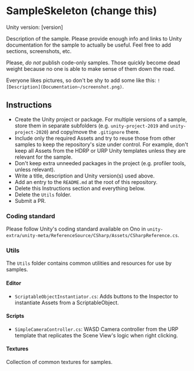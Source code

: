 # SampleSkeleton (change this)
Unity version: [version]

Description of the sample. Please provide enough info and links to Unity documentation for the sample to actually be useful. Feel free to add sections, screenshots, etc.

Please, *do not* publish code-only samples. Those quickly become dead weight because no one is able to make sense of them down the road.

Everyone likes pictures, so don't be shy to add some like this: `![Description](Documentation~/screenshot.png)`.

## Instructions
- Create the Unity project or package. For multiple versions of a sample, store them in separate subfolders (e.g. `unity-project-2019` and `unity-project-2020`) and copy/move the `.gitignore` there.
- Include only the required Assets and try to reuse those from other samples to keep the repository's size under control. For example, don't keep all Assets from the HDRP or URP Unity templates unless they are relevant for the sample.
- Don't keep extra unneeded packages in the project (e.g. profiler tools, unless relevant).
- Write a title, description and Unity version(s) used above.
- Add an entry to the `README.md` at the root of this repository.
- Delete this Instructions section and everything below.
- Delete the `Utils` folder.
- Submit a PR.

### Coding standard
Please follow Unity's coding standard available on Ono in `unity-extra/unity-meta/ReferenceSource/CSharp/Assets/CSharpReference.cs`.

### Utils
The `Utils` folder contains common utilities and resources for use by samples.

#### Editor
- `ScriptableObjectInstantiator.cs`: Adds buttons to the Inspector to instantiate Assets from a ScriptableObject.

#### Scripts
- `SimpleCameraController.cs`: WASD Camera controller from the URP template that replicates the Scene View's logic when right clicking.

#### Textures
Collection of common textures for samples.
